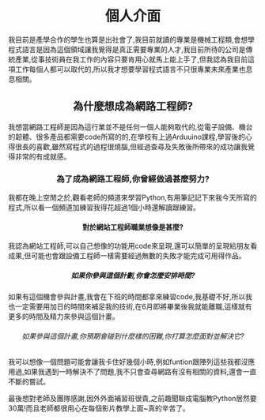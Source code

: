 <!DOCTYPE html>
<html>
<body>
<h1  align="center">
個人介面
</h1>
<p1>
我目前是產學合作的學生也算是出社會了,我目前就讀的專業是機械工程類,會想學程式語言是因為這個領域讓我覺得是真正需要專業的人才,我目前所待的公司是傳統產業,從事技術員在我工作的內容只要肯用心就馬上能上手了,但我認為我目前這項工作每個人都可以取代的,所以我才想要學習程式語言不只很專業未來產業也息息相關。
</P1>
<h2  align="center">
為什麼想成為網路工程師?
</h2>
<p2>
我想當網路工程師是因為這行業並不是任何一個人能夠取代的,從電子設備、機台的韌體、很多產品都需要code所寫的的,在學校有上過Arduuino課程,學習後的心得很長的喜歡,雖然寫程式的過程很燒腦,但經過查尋及失敗後所帶來的成功讓我覺得非常的有成就感。
</p2>
<h3  align="center">
為了成為網路工程師,你曾經做過甚麼努力?
</h3>
<p3>
我都在晚上空閒之於,觀看老師的頻道來學習Python,有用筆記記下來我今天所寫的程式,所以看一個頻道加練習我得花超過1個小時還解讀跟練習。
</p3>
<h4 align="center" >
對於網站工程師職業想像是甚麼?
</h4>
<p4>
我認為網站工程師,可以自己想像的功能用code來呈現,還可以簡單的呈現給朋友看成果,但可能也會跟設備工程師一樣需要經過無數的失敗才能完成可用得作品。
</p4>
<h5 align="center">
如果你參與這個計劃,你會怎麼安排時間?
</h5>
<p5>
如果有這個機會參與計畫,我會在下班的時間都拿來練習code,我基礎不好,所以我也一定需要用加日的時間來補足我的技術,在6月即將畢業後我就能離職,這樣就有更多的時間及精力來參與這個計畫。
</p5>
<h6 align="center">
如果參與這個計畫,你預期會碰到什麼樣的困難,你打算怎麼面對並解決它?
</h6>
<p6>
我可以想像一個問題可能會讓我卡住好幾個小時,例如funtion跟陣列這些我都沒應用過,如果我遇到一時解決不了問題,我不只會查尋網路有沒有相關的資料,還會一直不斷的嘗試。

最後想對老師及團隊感謝,因外外面補習班很貴,之前趣聞聯成電腦教Python居然要30萬!而且老師都很用心在每個影片教學上面~真的辛苦了。
</p6>
</body>
</html>
